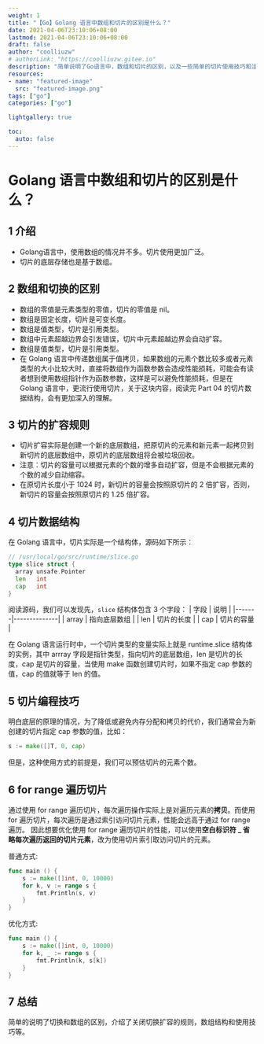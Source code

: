 ```yaml
---
weight: 1
title: "【Go】Golang 语言中数组和切片的区别是什么？"
date: 2021-04-06T23:10:06+08:00
lastmod: 2021-04-06T23:10:06+08:00
draft: false
author: "coolliuzw"
# authorLink: "https://coolliuzw.gitee.io"
description: "简单说明了Go语言中，数组和切片的区别，以及一些简单的切片使用技巧和注意点."
resources:
- name: "featured-image"
  src: "featured-image.png"
tags: ["go"]
categories: ["go"]

lightgallery: true

toc:
  auto: false
---
```


<!--more-->

# Golang 语言中数组和切片的区别是什么？
## 1 介绍
- Golang语言中，使用数组的情况并不多。切片使用更加广泛。
- 切片的底层存储也是基于数组。

## 2 数组和切换的区别
- 数组的零值是元素类型的零值，切片的零值是 nil。
- 数组是固定长度，切片是可变长度。
- 数组是值类型，切片是引用类型。
- 数组中元素超越边界会引发错误，切片中元素超越边界会自动扩容。
- 数组是值类型，切片是引用类型。
- 在 Golang 语言中传递数组属于值拷贝，如果数组的元素个数比较多或者元素类型的大小比较大时，直接将数组作为函数参数会造成性能损耗，可能会有读者想到使用数组指针作为函数参数，这样是可以避免性能损耗，但是在 Golang 语言中，更流行使用切片，关于这块内容，阅读完 Part 04 的切片数据结构，会有更加深入的理解。

## 3 切片的扩容规则
- 切片扩容实际是创建一个新的底层数组，把原切片的元素和新元素一起拷贝到新切片的底层数组中，原切片的底层数组将会被垃圾回收。
- 注意：切片的容量可以根据元素的个数的增多自动扩容，但是不会根据元素的个数的减少自动缩容。
- 在原切片长度小于 1024 时，新切片的容量会按照原切片的 2 倍扩容，否则，新切片的容量会按照原切片的 1.25 倍扩容。

## 4 切片数据结构
在 Golang 语言中，切片实际是一个结构体，源码如下所示：

```go
// /usr/local/go/src/runtime/slice.go
type slice struct {
  array unsafe.Pointer
  len   int
  cap   int
}
```
阅读源码，我们可以发现先，`slice` 结构体包含 3 个字段：
| 字段  | 说明         |
|-------|--------------|
| array | 指向底层数组 |
| len   | 切片的长度   |
| cap   | 切片的容量   |

在 Golang 语言运行时中，一个切片类型的变量实际上就是 runtime.slice 结构体的实例，其中 arrray 字段是指针类型，指向切片的底层数组，len 是切片的长度，cap 是切片的容量，当使用 make 函数创建切片时，如果不指定 cap 参数的值，cap 的值就等于 len 的值。

## 5 切片编程技巧
明白底层的原理的情况，为了降低或避免内存分配和拷贝的代价，我们通常会为新创建的切片指定 cap 参数的值，比如：
```go
s := make([]T, 0, cap)
```

但是，这种使用方式的前提是，我们可以预估切片的元素个数。

## 6 for range 遍历切片
通过使用 for range 遍历切片，每次遍历操作实际上是对遍历元素的**拷贝**。而使用 for 遍历切片，每次遍历是通过索引访问切片元素，性能会远高于通过 for range 遍历。
因此想要优化使用 for range 遍历切片的性能，可以使用**空白标识符 _ 省略每次遍历返回的切片元素**，改为使用切片索引取访问切片的元素。

普通方式:
```go
func main () {
    s := make([]int, 0, 10000)
    for k, v := range s {
        fmt.Println(s, v)
    }
}
```

优化方式:
```go
func main () {
    s := make([]int, 0, 10000)
    for k, _ := range s {
        fmt.Println(k, s[k])
    }
}
```

## 7 总结
简单的说明了切换和数组的区别，介绍了关闭切换扩容的规则，数组结构和使用技巧等。


<!--参考链接:https://mp.weixin.qq.com/s/PsTi92qwmz2KhWRt56d43Q-->

<!-- {{< admonition >}} -->
<!-- {{< /admonition >}} -->
<!-- {{< admonition note "Hugo 的运行环境" >}} -->
<!-- {{< /admonition >}} -->
<!-- {{< admonition tip "关于 CDN 配置的技巧" >}} -->
<!-- {{< version 0.2.7 changed >}} -->
<!-- {{< /admonition >}} -->